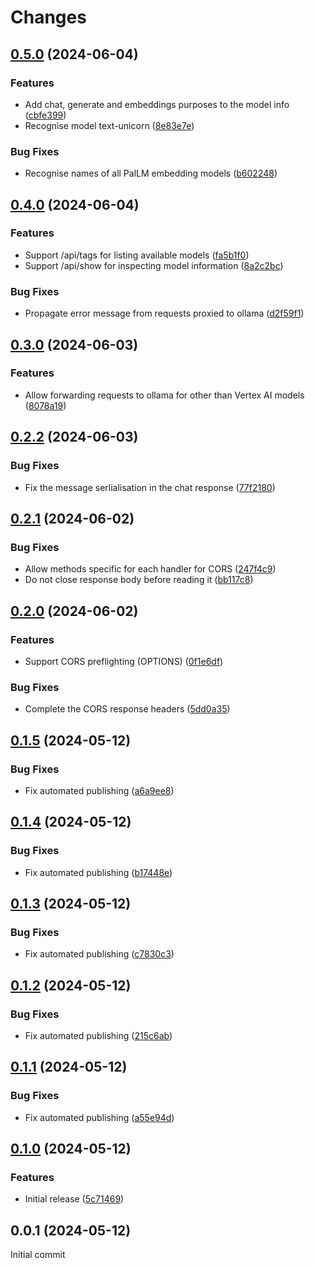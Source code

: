 # Changes

## [0.5.0](https://github.com/prantlf/ovai/compare/v0.4.0...v0.5.0) (2024-06-04)

### Features

* Add chat, generate and embeddings purposes to the model info ([cbfe399](https://github.com/prantlf/ovai/commit/cbfe3996fb2128ca8b540e62c3d39487c599807e))
* Recognise model text-unicorn ([8e83e7e](https://github.com/prantlf/ovai/commit/8e83e7e2a84cdfcc170c08964435717e24a1cd68))

### Bug Fixes

* Recognise names of all PalLM embedding models ([b602248](https://github.com/prantlf/ovai/commit/b6022480dff301aed82d2dfbeaaa6018de230731))

## [0.4.0](https://github.com/prantlf/ovai/compare/v0.3.0...v0.4.0) (2024-06-04)

### Features

* Support /api/tags for listing available models ([fa5b1f0](https://github.com/prantlf/ovai/commit/fa5b1f01b37c78dcad2a4cf27681c9cb1524bc9f))
* Support /api/show for inspecting model information ([8a2c2bc](https://github.com/prantlf/ovai/commit/8a2c2bc7a0c4a37efd89282a58a77d5109d91f8c))

### Bug Fixes

* Propagate error message from requests proxied to ollama ([d2f59f1](https://github.com/prantlf/ovai/commit/d2f59f12f5c8e6d5a92c3339dcacf03f99daa639))

## [0.3.0](https://github.com/prantlf/ovai/compare/v0.2.2...v0.3.0) (2024-06-03)

### Features

* Allow forwarding requests to ollama for other than Vertex AI models ([8078a19](https://github.com/prantlf/ovai/commit/8078a19132a5b6f4e41083e944190f18f3300afd))

## [0.2.2](https://github.com/prantlf/ovai/compare/v0.2.1...v0.2.2) (2024-06-03)

### Bug Fixes

* Fix the message serlialisation in the chat response ([77f2180](https://github.com/prantlf/ovai/commit/77f218045bb2e2a533ed3538dcaf9d5ce5126ac2))

## [0.2.1](https://github.com/prantlf/ovai/compare/v0.2.0...v0.2.1) (2024-06-02)

### Bug Fixes

* Allow methods specific for each handler for CORS ([247f4c9](https://github.com/prantlf/ovai/commit/247f4c99580ba43e80fe4b32bc9c3e3f436b75d8))
* Do not close response body before reading it ([bb117c8](https://github.com/prantlf/ovai/commit/bb117c843d6fe2ab9fcdf2bde89cfef0ac8d0a54))

## [0.2.0](https://github.com/prantlf/ovai/compare/v0.1.5...v0.2.0) (2024-06-02)

### Features

* Support CORS preflighting (OPTIONS) ([0f1e6df](https://github.com/prantlf/ovai/commit/0f1e6df2e2107467be7f45eb1f00386f0ee08dc1))

### Bug Fixes

* Complete the CORS response headers ([5dd0a35](https://github.com/prantlf/ovai/commit/5dd0a35d469fe3fddc03cfd713cfab10a13fff9c))

## [0.1.5](https://github.com/prantlf/ovai/compare/v0.1.4...v0.1.5) (2024-05-12)

### Bug Fixes

* Fix automated publishing ([a6a9ee8](https://github.com/prantlf/ovai/commit/a6a9ee89b67f01260d8081406bfd46ac3344cf22))

## [0.1.4](https://github.com/prantlf/ovai/compare/v0.1.3...v0.1.4) (2024-05-12)

### Bug Fixes

* Fix automated publishing ([b17448e](https://github.com/prantlf/ovai/commit/b17448e604fe3288c8ac5ecea9c16dd254128851))

## [0.1.3](https://github.com/prantlf/ovai/compare/v0.1.2...v0.1.3) (2024-05-12)

### Bug Fixes

* Fix automated publishing ([c7830c3](https://github.com/prantlf/ovai/commit/c7830c3543eb793631bb54d7d12b8cde5fd6f37a))

## [0.1.2](https://github.com/prantlf/ovai/compare/v0.1.1...v0.1.2) (2024-05-12)

### Bug Fixes

* Fix automated publishing ([215c6ab](https://github.com/prantlf/ovai/commit/215c6aba15df20ccd0d5b5125a4724f4b0b4bb0d))

## [0.1.1](https://github.com/prantlf/ovai/compare/v0.1.0...v0.1.1) (2024-05-12)

### Bug Fixes

* Fix automated publishing ([a55e94d](https://github.com/prantlf/ovai/commit/a55e94dd37180f31086ea09d5e6f387a9eba46b0))

## [0.1.0](https://github.com/prantlf/ovai/compare/v0.0.1...v0.1.0) (2024-05-12)

### Features

* Initial release ([5c71469](https://github.com/prantlf/ovai/commit/5c71469f40862c3c3c25132e51ef3e93cdd041c2))

## 0.0.1 (2024-05-12)

Initial commit
